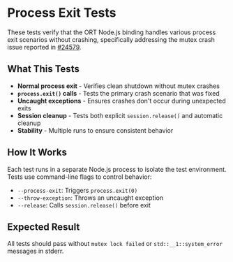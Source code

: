 # Process Exit Tests

These tests verify that the ORT Node.js binding handles various process exit scenarios without crashing, specifically addressing the mutex crash issue reported in [#24579](https://github.com/microsoft/onnxruntime/issues/24579).

## What This Tests

- **Normal process exit** - Verifies clean shutdown without mutex crashes
- **`process.exit()` calls** - Tests the primary crash scenario that was fixed
- **Uncaught exceptions** - Ensures crashes don't occur during unexpected exits
- **Session cleanup** - Tests both explicit `session.release()` and automatic cleanup
- **Stability** - Multiple runs to ensure consistent behavior

## How It Works

Each test runs in a separate Node.js process to isolate the test environment. Tests use command-line flags to control behavior:
- `--process-exit`: Triggers `process.exit(0)`
- `--throw-exception`: Throws an uncaught exception
- `--release`: Calls `session.release()` before exit

## Expected Result

All tests should pass without `mutex lock failed` or `std::__1::system_error` messages in stderr.
